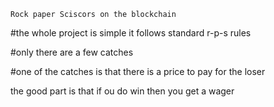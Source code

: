 ``Rock paper Sciscors on the blockchain``

#the whole project is simple it follows standard r-p-s rules

#only there are a few catches

#one of the catches is that there is a price to pay for the loser

the good part is that if ou do win then you get a wager


